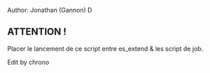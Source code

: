 Author: Jonathan (Gannon) D

## ATTENTION ! 
Placer le lancement de ce script entre es_extend & les script de job.

Edit by chrono
